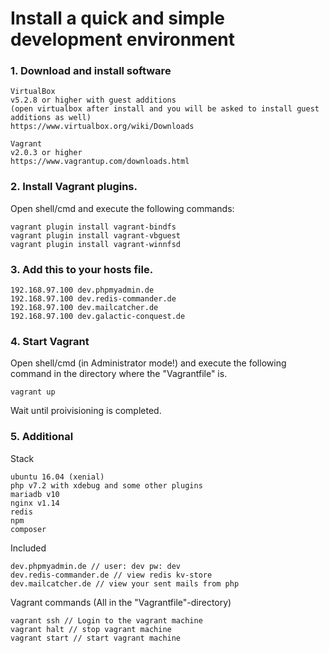 # Install a quick and simple development environment
### 1. Download and install software
```
VirtualBox
v5.2.8 or higher with guest additions 
(open virtualbox after install and you will be asked to install guest additions as well) 
https://www.virtualbox.org/wiki/Downloads

Vagrant 
v2.0.3 or higher 
https://www.vagrantup.com/downloads.html
```

### 2. Install Vagrant plugins. 
Open shell/cmd and execute the following commands:
```
vagrant plugin install vagrant-bindfs
vagrant plugin install vagrant-vbguest
vagrant plugin install vagrant-winnfsd
```

### 3. Add this to your hosts file.
```
192.168.97.100 dev.phpmyadmin.de
192.168.97.100 dev.redis-commander.de
192.168.97.100 dev.mailcatcher.de
192.168.97.100 dev.galactic-conquest.de
```

### 4. Start Vagrant
Open shell/cmd (in Administrator mode!) and execute the 
following command in the directory where the "Vagrantfile" is.
```
vagrant up
```
Wait until proivisioning is completed.

### 5. Additional

Stack 
```
ubuntu 16.04 (xenial)
php v7.2 with xdebug and some other plugins
mariadb v10
nginx v1.14
redis
npm
composer
```

Included 
```
dev.phpmyadmin.de // user: dev pw: dev
dev.redis-commander.de // view redis kv-store
dev.mailcatcher.de // view your sent mails from php
```

Vagrant commands (All in the "Vagrantfile"-directory)
```
vagrant ssh // Login to the vagrant machine 
vagrant halt // stop vagrant machine
vagrant start // start vagrant machine
```
